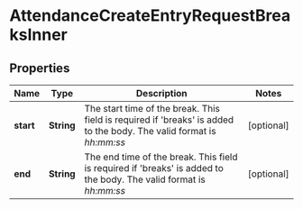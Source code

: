 

# AttendanceCreateEntryRequestBreaksInner


## Properties

| Name | Type | Description | Notes |
|------------ | ------------- | ------------- | -------------|
|**start** | **String** | The start time of the break. This field is required if &#39;breaks&#39; is added to the body. The valid format is *hh:mm:ss* |  [optional] |
|**end** | **String** | The end time of the break. This field is required if &#39;breaks&#39; is added to the body. The valid format is *hh:mm:ss* |  [optional] |



